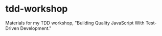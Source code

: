 # tdd-workshop
Materials for my TDD workshop, "Building Quality JavaScript With Test-Driven Development."
